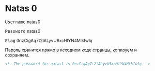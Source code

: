 # Natas 0

<kbd>Username</kbd> natas0

<kbd>Password</kbd> natas0

<kbd>Flag</kbd> 0nzCigAq7t2iALyvU9xcHlYN4MlkIwlq

Пароль хранится прямо в исходном коде странцы, копируем и сохраняем.
```html
<!--The password for natas1 is 0nzCigAq7t2iALyvU9xcHlYN4MlkIwlq -->
```